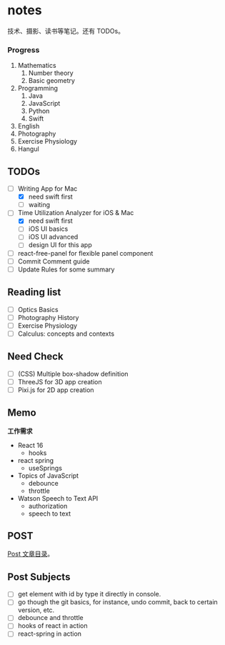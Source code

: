 # notes

技术、摄影、读书等笔记。还有 TODOs。

### Progress

1. Mathematics
   1. Number theory
   2. Basic geometry
2. Programming
   1. Java
   2. JavaScript
   3. Python
   4. Swift
3. English
4. Photography
5. Exercise Physiology
6. Hangul

## TODOs

- [ ] Writing App for Mac
  - [x] need swift first
  - [ ] waiting
- [ ] Time Utilization Analyzer for iOS & Mac
  - [x] need swift first
  - [ ] iOS UI basics
  - [ ] iOS UI advanced
  - [ ] design UI for this app
- [ ] react-free-panel for flexible panel component
- [ ] Commit Comment guide
- [ ] Update Rules for some summary

## Reading list

- [ ] Optics Basics
- [ ] Photography History
- [ ] Exercise Physiology
- [ ] Calculus: concepts and contexts

## Need Check

- [ ] (CSS) Multiple box-shadow definition
- [ ] ThreeJS for 3D app creation
- [ ] Pixi.js for 2D app creation

## Memo

**工作需求**

- React 16
  - hooks
- react spring
  - useSprings
- Topics of JavaScript
  - debounce
  - throttle
- Watson Speech to Text API
  - authorization
  - speech to text

## POST

[Post 文章目录](https://github.com/zfanli/notes/tree/master/post/)。

## Post Subjects

- [ ] get element with id by type it directly in console.
- [ ] go though the git basics, for instance, undo commit, back to certain version, etc.
- [ ] debounce and throttle
- [ ] hooks of react in action
- [ ] react-spring in action
